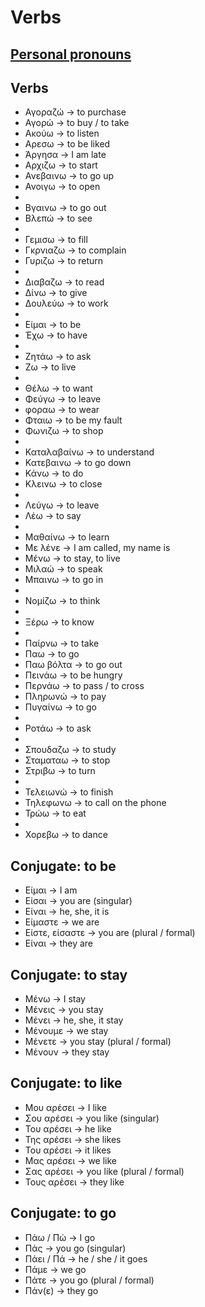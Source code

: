 # Verbs

## [Personal pronouns](./pronouns.md)

## Verbs

- Αγοραζώ -> to purchase
- Αγορώ -> to buy / to take
- Ακούω -> to listen
- Αρεσω -> to be liked
- Άργησα -> I am late
- Αρχιζω -> to start
- Ανεβαινω -> to go up
- Ανοιγω -> to open
- 
- Βγαινω -> to go out
- Βλεπώ -> to see
- 
- Γεμισω -> to fill
- Γκρνιαζω -> to complain
- Γυριζω -> to return
- 
- Διαβαζω -> to read
- Δίνω -> to give
- Δουλεύω -> to work
- 
- Είμαι -> to be
- Έχω -> to have
- 
- Ζητάω -> to ask
- Ζω -> to live
- 
- Θέλω -> to want
- Φεύγω -> to leave
- φοραω -> to wear
- Φταιω -> to be my fault
- Φωνιζω -> to shop
- 
- Καταλαβαίνω -> to understand
- Κατεβαινω -> to go down
- Κάνω -> to do
- Κλεινω -> to close
- 
- Λεύγω -> to leave
- Λέω -> to say
- 
- Μαθαίνω -> to learn
- Με λένε -> I am called, my name is
- Μένω -> to stay, to live
- Μιλαώ -> to speak
- Μπαινω -> to go in
- 
- Νομίζω -> to think
- 
- Ξέρω -> to know
- 
- Παίρνω -> to take
- Παω -> to go
- Παω βόλτα -> to go out
- Πεινάω -> to be hungry
- Περνάω -> to pass / to cross
- Πληρωνώ -> to pay
- Πυγαίνω -> to go
- 
- Ροτάω -> to ask
- 
- Σπουδαζω -> to study
- Σταματαω -> to stop
- Στριβω -> to turn
- 
- Τελειωνώ -> to finish
- Τηλεφωνω -> to call on the phone
- Τρώω -> to eat
- 
- Χορεβω -> to dance

## Conjugate: to be

- Είμαι -> I am
- Είσαι -> you are (singular)
- Είναι -> he, she, it is
- Είμαστε -> we are
- Είστε, είσαστε -> you are (plural / formal)
- Είναι -> they are

## Conjugate: to stay

- Μένω -> I stay
- Μένεις -> you stay
- Μένει -> he, she, it stay
- Μένουμε -> we stay
- Μένετε -> you stay (plural / formal)
- Μένουν -> they stay

## Conjugate: to like

- Μου αρέσει -> I like
- Σου αρέσει -> you like (singular)
- Του αρέσει -> he like
- Της αρέσει -> she likes
- Του αρέσει -> it likes
- Μας αρέσει -> we like
- Σας αρέσει -> you like (plural / formal)
- Τους αρέσει -> they like

## Conjugate: to go

- Πάω / Πώ -> I go
- Πάς -> you go (singular)
- Πάει / Πά -> he / she / it goes
- Πάμε -> we go
- Πάτε -> you go (plural / formal)
- Πάν(ε) -> they go

